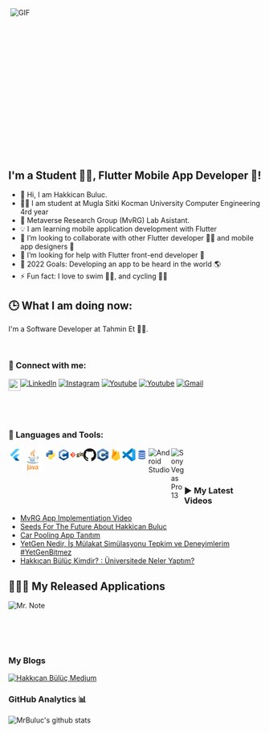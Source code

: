 <img align="right" alt="GIF" src="https://miro.medium.com/max/900/1*ADxa8DAu2pT66Nv3roRsvA.gif" width="500" height="320" />

## I'm a Student 👨‍🎓, Flutter Mobile App Developer 📱!
- 👋 Hi, I am Hakkican Buluc.
- 👨‍🎓 I am student at Mugla Sitki Kocman University Computer Engineering 4rd year
- 🥼 Metaverse Research Group (MvRG) Lab Asistant.
- 💡 I am learning mobile application development with Flutter
- 👯 I’m looking to collaborate with other Flutter developer 👩‍💻 and mobile app designers 🎨
- 🤔 I’m looking for help with Flutter front-end developer 🎨
- 🥅 2022 Goals: Developing an app to be heard in the world 🌎
- ⚡ Fun fact: I love to swim 🏊‍♀️, and cycling 🚴‍♀️

## 🕒 What I am doing now:
I'm a Software Developer at Tahmin Et 👩‍💻.

<br />

### 📩 Connect with me:

[![LinkedIn](https://img.shields.io/badge/LinkedIn-0077B5?style=for-the-badge&logo=linkedin&logoColor=white)][linkedin]
[![Instagram](https://img.shields.io/badge/Instagram-E4405F?style=for-the-badge&logo=instagram&logoColor=white)][instagram]
[![Youtube](https://img.shields.io/badge/YouTube-red?style=for-the-badge&logo=youtube&logoColor=white)][youtube1]
[![Youtube](https://img.shields.io/badge/YouTube-red?style=for-the-badge&logo=youtube&logoColor=white)][youtube2]
[<img align="left" height="24" width="24" src="https://indirup.com/wp-content/uploads/2021/01/telegramindir.png" />][telegram]
[![Gmail](https://img.shields.io/badge/Gmail-D14836?style=for-the-badge&logo=gmail&logoColor=white)][gmail]


<br />

[linkedin]: https://www.linkedin.com/in/hakkıcan-bülüç-967383199/
[instagram]: https://www.instagram.com/mrbuluc/
[youtube1]: https://www.youtube.com/@TheHkcblc
[youtube2]: https://www.youtube.com/@Mr-Buluc
[telegram]: https://t.me/MrBuluc
[gmail]: mailto:hkcblc@gmail.com
<br />

### 🔧 Languages and Tools:

[<img align="left" alt="Flutter" width="26px" src="https://raw.githubusercontent.com/github/explore/cebd63002168a05a6a642f309227eefeccd92950/topics/flutter/flutter.png" />][flutter]
[<img align="left" alt="Java" width="45px" src="https://raw.githubusercontent.com/github/explore/cebd63002168a05a6a642f309227eefeccd92950/topics/java/java.png" />][java]
[<img align="left" alt="Python" width="26px" src="https://raw.githubusercontent.com/github/explore/cebd63002168a05a6a642f309227eefeccd92950/topics/python/python.png" />][python]
[<img align="left" alt="C" width="26px" src="https://raw.githubusercontent.com/github/explore/cebd63002168a05a6a642f309227eefeccd92950/topics/c/c.png" />][c]
[<img align="left" alt="Git" width="26px" src="https://raw.githubusercontent.com/github/explore/80688e429a7d4ef2fca1e82350fe8e3517d3494d/topics/git/git.png" />][git]
[<img align="left" alt="GitHub" width="26px" src="https://raw.githubusercontent.com/github/explore/78df643247d429f6cc873026c0622819ad797942/topics/github/github.png" />][github]
[<img align="left" alt="C++" width="26px" src="https://raw.githubusercontent.com/github/explore/cebd63002168a05a6a642f309227eefeccd92950/topics/cpp/cpp.png" />][c++]
[<img align="left" alt="Firebase" width="26px" src="https://raw.githubusercontent.com/github/explore/cebd63002168a05a6a642f309227eefeccd92950/topics/firebase/firebase.png" />][firebase]
[<img align="left" alt="Visual Studio Code" width="26px" src="https://raw.githubusercontent.com/github/explore/80688e429a7d4ef2fca1e82350fe8e3517d3494d/topics/visual-studio-code/visual-studio-code.png" />][vsCode]
[<img align="left" alt="SQL" width="26px" src="https://raw.githubusercontent.com/github/explore/cebd63002168a05a6a642f309227eefeccd92950/topics/sql/sql.png" />][sql]
[<img align="left" alt="Android Studio" width="45px" src="https://img.informer.com/icons_mac/png/128/513/513579.png" />][androidStudio]
[<img align="left" alt="Sony Vegas Pro 13" width="26px" src="https://1.bp.blogspot.com/-43bM29LyniQ/VLeH5r7pceI/AAAAAAAAQDc/rKB7sSKO7DQ/s1600/Vegas%2BPro.png" />][SonyVegasPro]

<br />

[flutter]: https://flutter.dev/
[java]: https://www.java.com/tr/
[python]: https://www.python.org/
[c]: https://www.cprogramming.com/
[git]: https://git-scm.com/
[github]: https://github.com/
[c++]: https://www.cplusplus.com/
[firebase]: https://firebase.google.com/
[vsCode]: https://code.visualstudio.com/
[sql]: https://www.w3schools.com/sql/
[androidStudio]: https://developer.android.com/studio
[SonyVegasPro]: https://www.vegascreativesoftware.com/us/vegas-pro/

<br />
<br />

### ▶️ My Latest Videos
<!-- YOUTUBE:START -->
- [MvRG App Implementiation Video](https://www.youtube.com/watch?v=w7B5OhOEnko)
- [Seeds For The Future About Hakkican Buluc](https://www.youtube.com/watch?v=q6vz--P76Kk)
- [Car Pooling App Tanıtım](https://www.youtube.com/watch?v=nBC-U6EaGMU)
- [YetGen Nedir, İş Mülakat Simülasyonu Tepkim ve Deneyimlerim #YetGenBitmez](https://www.youtube.com/watch?v=WGdfXD_wqN4)
- [Hakkıcan Bülüç Kimdir? : Üniversitede Neler Yaptım?](https://www.youtube.com/watch?v=WtELV1vrhEk)
<!-- YOUTUBE:END -->

## 👩‍💻📱 My Released Applications
<a href="https://play.google.com/store/apps/details?id=hakkicanbuluc.mrnote"><img align="left" alt="Mr. Note" width="100px" src="https://play-lh.googleusercontent.com/ROMYNVfVPBFkwyNMc5g6Tvv-8J1Y15izFdqhRkaw4JZNLUYrLXGkCuAZMi-rQ4wRg5Y=s180-rw" /></a>


<br />
<br />
<br />
<br />
<br />

### My Blogs 

[![Hakkıcan Bülüç Medium](https://github-readme-medium.vercel.app/?username=hakkicanbuluc&limit=3)](https://medium.com/@hakkicanbuluc)

### GitHub Analytics 📊

![MrBuluc's github stats](https://github-readme-stats.vercel.app/api?username=MrBuluc&show_icons=true)

<br />
<br />
